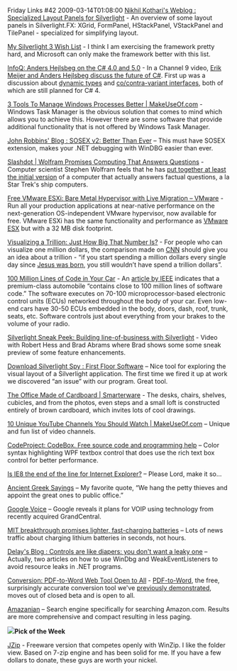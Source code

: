 Friday Links #42
2009-03-14T01:08:00
[Nikhil Kothari's Weblog : Specialized Layout Panels for Silverlight](http://www.nikhilk.net/Silverlight-Layout-Panels-1.aspx) - An overview of some layout panels in Silverlight.FX: XGrid, FormPanel, HStackPanel, VStackPanel and TilePanel - specialized for simplifying layout.

[My Silverlight 3 Wish List](http://houseofbilz.com/archive/2009/03/06/my-silverlight-3-wish-list.aspx) - I think I am exercising the framework pretty hard, and Microsoft can only make the framework better with this list. 

[InfoQ: Anders Hejlsbeg on the C# 4.0 and 5.0](http://www.infoq.com/news/2009/03/CSharp-4-5) - In a Channel 9 video, [Erik Meijer and Anders Hejlsbeg discuss the future of C#](http://channel9.msdn.com/shows/Going+Deep/Expert-to-Expert-Anders-Hejlsberg-The-Future-of-C/). First up was a discussion about [dynamic types](http://www.infoq.com/news/2008/10/CSharp-Dynamic) and [co/contra-variant interfaces](http://www.infoq.com/news/2008/10/CSharp-Variance), both of which are still planned for C# 4.

[3 Tools To Manage Windows Processes Better | MakeUseOf.com](http://www.makeuseof.com/tag/3-tools-to-manage-processes-better-windows/) - Windows Task Manager is the obvious solution that comes to mind which allows you to achieve this. However there are some software that provide additional functionality that is not offered by Windows Task Manager.

[John Robbins' Blog : SOSEX v2: Better Than Ever](http://www.wintellect.com/CS/blogs/jrobbins/archive/2009/03/08/sosex-v2-better-than-ever.aspx) – This must have SOSEX extension, makes your .NET debugging with WinDBG easier than ever.

[Slashdot | Wolfram Promises Computing That Answers Questions](http://science.slashdot.org/article.pl?sid=09/03/08/2155216&from=rss) - Computer scientist Stephen Wolfram feels that he has [put together at least the initial version](http://www.gizmosforgeeks.com/2009/03/08/wolfram-alpha-promises-computing-that-answers-questions/) of a computer that actually answers factual questions, a la Star Trek's ship computers.

[Free VMware ESXi: Bare Metal Hypervisor with Live Migration – VMware](http://www.vmware.com/products/esxi/) - Run all your production applications at near-native performance on the next-generation OS-independent VMware hypervisor, now available for free. VMware ESXi has the same functionality and performance as [VMware ESX](http://www.vmware.com/products/vi/esx/) but with a 32 MB disk footprint.

[Visualizing a Trillion: Just How Big That Number Is?](http://www.labnol.org/internet/visualize-numbers-how-big-is-trillion-dollars/7814/) - For people who can visualize one million dollars, the comparison made on [CNN](http://edition.cnn.com/video/data/2.0/video/business/2009/02/04/am.romans.trillion.cnn.html) should give you an idea about a trillion - “if you start spending a million dollars every single day since [Jesus was born](http://www.biblequestions.org/Archives/BQAR373.htm), you still wouldn’t have spend a trillion dollars”.

[100 Million Lines of Code in Your Car](http://www.devtopics.com/100-million-lines-of-code-in-your-car/) - An [article by IEEE](http://spectrum.ieee.org/feb09/7649) indicates that a premium-class automobile “contains close to 100 million lines of software code.” The software executes on 70-100 microprocessor-based electronic control units (ECUs) networked throughout the body of your car. Even low-end cars have 30-50 ECUs embedded in the body, doors, dash, roof, trunk, seats, etc. Software controls just about everything from your brakes to the volume of your radio.

[Silverlight Sneak Peek: Building line-of-business with Silverlight](http://timheuer.com/blog/archive/2009/03/09/silverlight-sneak-peek-mix09-line-of-business-development.aspx) - Video with Robert Hess and Brad Abrams where Brad shows some some sneak preview of some feature enhancements.

[Download Silverlight Spy : First Floor Software](http://silverlightspy.com/silverlightspy/download-silverlight-spy/) – Nice tool for exploring the visual layout of a Silverlight application. The first time we fired it up at work we discovered “an issue” with our program. Great tool.

[The Office Made of Cardboard | Smarterware](http://smarterware.org/890/the-office-made-entirely-of-cardboard) - The desks, chairs, shelves, cubicles, and from the photos, even steps and a small loft is constructed entirely of brown cardboard, which invites lots of cool drawings.

[10 Unique YouTube Channels You Should Watch | MakeUseOf.com](http://www.makeuseof.com/tag/10-unique-youtube-channels-you-should-watch/) – Unique and fun list of video channels.

[CodeProject: CodeBox. Free source code and programming help](http://www.codeproject.com/KB/WPF/CodeBox.aspx) – Color syntax highlighting WPF textbox control that does use the rich text box control for better performance.

[Is IE8 the end of the line for Internet Explorer?](http://weblog.infoworld.com/enterprisedesktop/archives/2009/03/is_version_8_th.html) – Please Lord, make it so…

[Ancient Greek Sayings](http://history.missouristate.edu/jchuchiak/ancient_greek_sayings.htm) – My favorite quote, “We hang the petty thieves and appoint the great ones to public office.” 

[Google Voice](https://www.google.com/voice/about) – Google reveals it plans for VOIP using technology from recently acquired GrandCentral.

[MIT breakthrough promises lighter, fast-charging batteries](http://www.computerworld.com/action/article.do?command=viewArticleBasic&articleId=9129523&source=rss_news) – Lots of news traffic about charging lithium batteries in seconds, not hours.

[Delay's Blog : Controls are like diapers: you don't want a leaky one](http://blogs.msdn.com/delay/archive/2009/03/09/controls-are-like-diapers-you-don-t-want-a-leaky-one-implementing-the-weakevent-pattern-on-silverlight-with-the-weakeventlistener-class.aspx) – Actually, two articles on how to use WinDbg and WeakEventListeners to avoid resource leaks in .NET programs.

[Conversion: PDF-to-Word Web Tool Open to All](http://lifehacker.com/5168961/pdf+to+word-web-tool-open-to-all) - [PDF-to-Word](http://www.pdftoword.com/), the free, surprisingly accurate conversion tool we've [previously demonstrated](http://lifehacker.com/5159601/pdf+to+word-converter-pulls-readable-text-from-scanned-images), moves out of closed beta and is open to all.

[Amazanian](http://www.amazanian.com/search_amazon_prime.cfm?searchtext=kindle&category=All&primeonly=on&go2.x=0&go2.y=0&prodname=&title=&manufacturer=&publisher=&brand=&author=&actor=&artist=&musiclabel=) – Search engine specifically for searching Amazon.com. Results are more comprehensive and compact resulting in less paging.

**![](http://tbn0.google.com/images?q=tbn:nhLY8ooGs-Z-AM:http://freshwater.976-tuna.com/e107_images/icons/firer.png)Pick of the Week**

[JZip](http://www.jzip.com/) - Freeware version that competes openly with WinZip. I like the folder view. Based on 7-zip engine and has been solid for me. If you have a few dollars to donate, these guys are worth your nickel.
